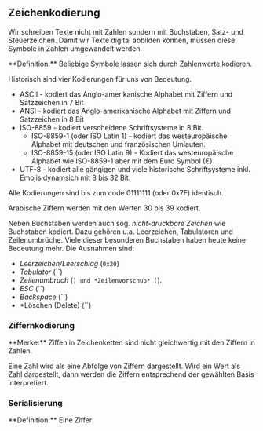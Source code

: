 ## Zeichenkodierung

Wir schreiben Texte nicht mit Zahlen sondern mit Buchstaben, Satz- und Steuerzeichen. Damit wir Texte digital abbilden können, müssen diese Symbole in Zahlen umgewandelt werden. 

<p class="alert alert-primary" markdown="1">
**Definition:** Beliebige Symbole lassen sich durch Zahlenwerte kodieren.
</p>

Historisch sind vier Kodierungen für uns von Bedeutung. 

- ASCII - kodiert das Anglo-amerikanische Alphabet mit Ziffern und Satzzeichen in 7 Bit
- ANSI - kodiert das Anglo-amerikanische Alphabet mit Ziffern und Satzzeichen in 8 Bit
- ISO-8859 - kodiert verscheidene Schriftsysteme in 8 Bit. 
  - ISO-8859-1 (oder ISO Latin 1) - kodiert das westeuropäische Alphabet mit deutschen und französischen Umlauten.
  - ISO-8859-15 (oder ISO Latin 9) - Kodiert das westeuropäische Alphabet wie ISO-8859-1 aber mit dem Euro Symbol (€)
- UTF-8 - kodiert alle gängigen und viele historische Schriftsysteme inkl. Emojis dynamsich mit 8 bis 32 Bit. 

Alle Kodierungen sind bis zum code 01111111 (oder 0x7F) identisch. 

Arabische Ziffern werden mit den Werten 30 bis 39 kodiert.

Neben Buchstaben werden auch sog. *nicht-druckbare Zeichen* wie Buchstaben kodiert. Dazu gehören u.a. Leerzeichen, Tabulatoren und Zeilenumbrüche. Viele dieser besonderen Buchstaben haben heute keine Bedeutung mehr. Die Ausnahmen sind: 

- *Leerzeichen/Leerschlag* (`0x20`)
- *Tabulator* (``)
- *Zeilenumbruch* (``) und *Zeilenvorschub* (``).
- *ESC* (``)
- *Backspace* (``)
- *Löschen (Delete) (``)

### Ziffernkodierung

<p class="alert alert-success" markdown="1">
**Merke:** Ziffen in Zeichenketten sind nicht gleichwertig mit den Ziffern in Zahlen. 
</p>

Eine Zahl wird als eine Abfolge von Ziffern dargestellt. Wird ein Wert als Zahl dargestellt, dann werden die Ziffern entsprechend der gewählten Basis interpretiert. 

### Serialisierung

<p class="alert alert-success" markdown="1">
**Definition:** Eine Ziffer 
</p>

